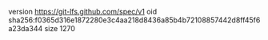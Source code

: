 version https://git-lfs.github.com/spec/v1
oid sha256:f0365d316e1872280e3c4aa218d8436a85b4b72108857442d8ff45f6a23da344
size 1270
